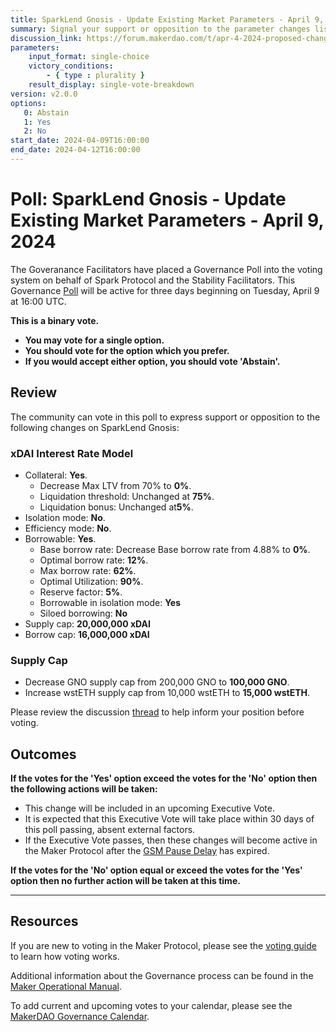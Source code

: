 ```yaml
---
title: SparkLend Gnosis - Update Existing Market Parameters - April 9, 2024
summary: Signal your support or opposition to the parameter changes listed for SparkLend Gnosis.
discussion_link: https://forum.makerdao.com/t/apr-4-2024-proposed-changes-to-sparklend-for-upcoming-spell/24033
parameters:
    input_format: single-choice
    victory_conditions:
        - { type : plurality }
    result_display: single-vote-breakdown
version: v2.0.0
options:
   0: Abstain
   1: Yes
   2: No
start_date: 2024-04-09T16:00:00
end_date: 2024-04-12T16:00:00
---
```

# Poll: SparkLend Gnosis - Update Existing Market Parameters - April 9, 2024

The Goveranance Facilitators have placed a Governance Poll into the voting system on behalf of Spark Protocol and the Stability Facilitators. This Governance [Poll](https://manual.makerdao.com/governance/governance-cycle/weekly-governance-cycle#weekly-governance-cycle-definitions-mip16c1) will be active for three days beginning on Tuesday, April 9 at 16:00 UTC.

**This is a binary vote.**
- **You may vote for a single option.**
- **You should vote for the option which you prefer.**
- **If you would accept either option, you should vote 'Abstain'.**

## Review

The community can vote in this poll to express support or opposition to the following changes on SparkLend Gnosis:

### xDAI Interest Rate Model

- Collateral: **Yes**.
  - Decrease Max LTV from 70% to **0%**.
  - Liquidation threshold: Unchanged at **75%**.
  - Liquidation bonus: Unchanged at**5%**.
- Isolation mode: **No**.
- Efficiency mode: **No**.
- Borrowable: **Yes**.
  - Base borrow rate: Decrease Base borrow rate from 4.88% to **0%**.
  - Optimal borrow rate: **12%**.
  - Max borrow rate: **62%**.
  - Optimal Utilization: **90%**.
  - Reserve factor: **5%**.
  - Borrowable in isolation mode: **Yes**
  - Siloed borrowing: **No**
- Supply cap: **20,000,000 xDAI**
- Borrow cap: **16,000,000 xDAI**

### Supply Cap 

- Decrease GNO supply cap from 200,000 GNO to **100,000 GNO**.
- Increase wstETH supply cap from 10,000 wstETH to **15,000 wstETH**.

Please review the discussion [thread](https://forum.makerdao.com/t/apr-4-2024-proposed-changes-to-sparklend-for-upcoming-spell/24033) to help inform your position before voting.

## Outcomes

**If the votes for the 'Yes' option exceed the votes for the 'No' option then the following actions will be taken:**
* This change will be included in an upcoming Executive Vote.
* It is expected that this Executive Vote will take place within 30 days of this poll passing, absent external factors.
* If the Executive Vote passes, then these changes will become active in the Maker Protocol after the [GSM Pause Delay](https://manual.makerdao.com/parameter-index/core/param-gsm-pause-delay) has expired.

**If the votes for the 'No' option equal or exceed the votes for the 'Yes' option then no further action will be taken at this time.**

---

## Resources

If you are new to voting in the Maker Protocol, please see the [voting guide](https://manual.makerdao.com/governance/voting-in-makerdao/on-chain-governance) to learn how voting works.

Additional information about the Governance process can be found in the [Maker Operational Manual](https://manual.makerdao.com).

To add current and upcoming votes to your calendar, please see the [MakerDAO Governance Calendar](https://manual.makerdao.com/makerdao/calendars/governance-calendar).
